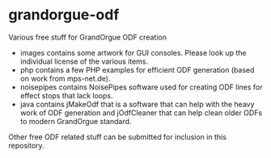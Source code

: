 grandorgue-odf
==============

Various free stuff for GrandOrgue ODF creation

* images contains some artwork for GUI consoles. Please look up the individual license of the various items.
* php contains a few PHP examples for efficient ODF generation (based on work from mps-net.de).
* noisepipes contains NoisePipes software used for creating ODF lines for effect stops that lack loops.
* java contains jMakeOdf that is a software that can help with the heavy work of ODF generation and jOdfCleaner that can help clean older ODFs to modern GrandOrgue standard.

Other free ODF related stuff can be submitted for inclusion in this repository.
